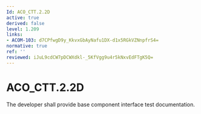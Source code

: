 ```yaml
---
Id: ACO_CTT.2.2D
active: true
derived: false
level: 1.209
links:
- ACOM-103: d7CPfwgD9y_KkvxGbAyNafu1DX-d1x5RGkVZNnpfrS4=
normative: true
ref: ''
reviewed: iJuL9cdCW7pDCWXdkl-_5KfVgg9u4r5kNxvEdFTgK5Q=
---
```


# ACO_CTT.2.2D

The developer shall provide base component interface test documentation.